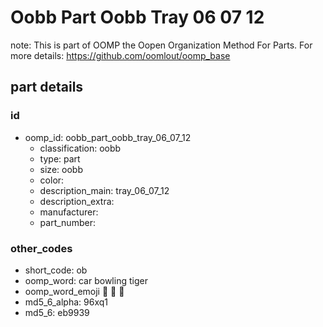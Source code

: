 # Oobb Part Oobb Tray 06 07 12  

note: This is part of OOMP the Oopen Organization Method For Parts. For more details: https://github.com/oomlout/oomp_base

##  part details





### id
* oomp_id: oobb_part_oobb_tray_06_07_12
  * classification: oobb
  * type: part
  * size: oobb
  * color: 
  * description_main: tray_06_07_12
  * description_extra: 
  * manufacturer: 
  * part_number: 

### other_codes
* short_code: ob
* oomp_word: car bowling tiger
* oomp_word_emoji :car: :bowling: :tiger:
* md5_6_alpha: 96xq1
* md5_6: eb9939
